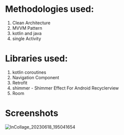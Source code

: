 
# Methodologies used:

1. Clean Architecture
2. MVVM Pattern
3. kotlin and java
4. single Activity

# Libraries used:

1. kotlin coroutines
2. Navigation Component
3. Retrofit
4. shimmer - Shimmer Effect For Android Recyclerview
5. Room

# Screenshots

![InCollage_20230618_195041654](https://github.com/MohammadSadeghMehrafzoon/MyPostApplication/assets/78638521/19fa9a06-1d95-4047-8c47-6273f4f0dd7c)
